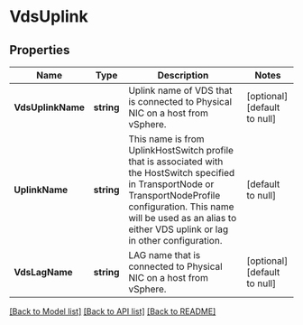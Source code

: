 # VdsUplink

## Properties
Name | Type | Description | Notes
------------ | ------------- | ------------- | -------------
**VdsUplinkName** | **string** | Uplink name of VDS that is connected to Physical NIC on a host from vSphere. | [optional] [default to null]
**UplinkName** | **string** | This name is from UplinkHostSwitch profile that is associated with the HostSwitch specified in TransportNode or TransportNodeProfile configuration. This name will be used as an alias to either VDS uplink or lag in other configuration. | [default to null]
**VdsLagName** | **string** | LAG name that is connected to Physical NIC on a host from vSphere. | [optional] [default to null]

[[Back to Model list]](../README.md#documentation-for-models) [[Back to API list]](../README.md#documentation-for-api-endpoints) [[Back to README]](../README.md)

